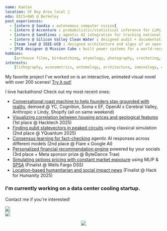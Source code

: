 ```yaml
name: Kaelan
location: SF Bay Area local 🌉
edu: EECS+GWS @ Berkeley
past_experiences:
  - [intern @ Sandia : autonomous computer vision]
  - [intern @ Accenture : probabilistic/statistical inference for LLMs for synthetic data generation]
  - [intern @ Sandlines : agentic AI integration for tracking national policies for legal compliance]
  - [intern @ Silicon Valley Clean Water : designed audit + documentation tagging reference database]
  - [team lead @ IEEE-UCB : designed architecture and algos of an open-source NLP model from scratch]
  - [PCB designer @ Mission Cube : built power systems for a world-record atmospheric bacteria probe]
hobbies:
    [arthouse films, birdwatching, etymology, photography, crocheting, The Void Rains Upon Her Heart]
interests:
    [lithography, econometrics, entomology, architecture, immunology, culinary art, condensed matter]
```

My favorite project I've worked on is an interactive, animated visual novel with over 200 scenes!
[Try it out!](https://github.com/Vitamoon/mojan)

I love hackathons! Check out my most recent ones:

* [Conversational roast machine to help founders stay grounded with reality](https://github.com/Vitamoon/humble), demoed @ YC, Cognition, Soma x EF, OpenAI x Cerebral Valley, Anthropic x Lindy, Shopify (all on same weekend)
* [Visualizing correlation between housing prices and geological features](https://github.com/Vitamoon/hacktech-25) (1st place @ Hacktech 2025)
* [Finding qubit statevectors in peaked circuits](https://github.com/Vitamoon/yquantum-25-bq) using classical simulation (2nd place @ YQuantum 2025)
* [Consensus learning for fact-checking](https://github.com/Vitamoon/flare-cons) agentic AI responses across different models (2nd place @ Flare x Google AI)
* [Personalized financial recommendation engine](https://github.com/Vitamoon/trae-hackathon) powered by your socials (3rd place + Meta sponsor prize @ ByteDance Trae)
* [Simulating options pricing with constant market exposure](https://github.com/Vitamoon/wfbadss) using MLIP & [SPSA](https://www.jhuapl.edu/spsa/) (Finalist @ Wells Fargo DSS)
* [Location-based humanitarian and social impact news](https://github.com/Nightxade/hack-for-humanity-2025) (Finalist @ Hack for Humanity 2025)

### I'm currently working on a data center cooling startup.
Contact me if you're interested!

<div>
<a href="https://github.com/anuraghazra/github-readme-stats">
  <img align="center" src="https://github-readme-stats.vercel.app/api?username=vitamoon&theme=merko&hide=prs,issues&show_icons=true&hide_rank=true" />
</a>
</div>

<div>
<a href="https://github.com/anuraghazra/github-readme-stats">
  <img align="center" src="https://github-readme-stats.vercel.app/api/top-langs/?username=vitamoon&theme=merko&layout=compact&langs_count=20" />
</a>
</div>

<p align="center">
  <img src="https://capsule-render.vercel.app/api?type=waving&color=gradient&height=100&section=footer"/>
</p>

<!-- aisberfremed otattally -->
